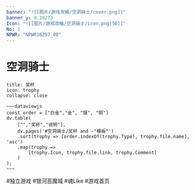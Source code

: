 ```yaml
---
banner: "![[图片/游戏攻略/空洞骑士/cover.png]]"
banner_y: 0.18273
Icon: "![[图片/游戏攻略/空洞骑士/icon.png|50]]"
No: 1
NPWR: "NPWR16297_00"
---
```

# 空洞骑士

```ad-quote
title: 奖杯
icon: trophy
collapse: close

~~~dataviewjs
const order = ["白金","金", "银", "铜"]
dv.table(
	["","奖杯","说明"],
	dv.pages('#空洞骑士/奖杯 and -"模板"')
	.sort(trophy => [order.indexOf(trophy.Type), trophy.file.name], 'asc')
	.map(trophy => 
		[trophy.Icon, trophy.file.link, trophy.Comment]
	)
);
~~~
```

#独立游戏 #银河恶魔城 #魂Like #游戏首页